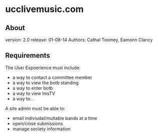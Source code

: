 ucclivemusic.com
============
About
------------
version: 2.0
release: 01-08-14
Authors: Cathal Toomey, Eamonn Clancy

Requirements
------------
The User Expoerience must include:
- a way to contact a committee member
- a way to view the botb standing
- a way to enter botb
- a way to view lmsTV
- a way to...

A site admin must be able to:
- email indiviudal/multable bands at a time
- open/close submissions
- manage society information
